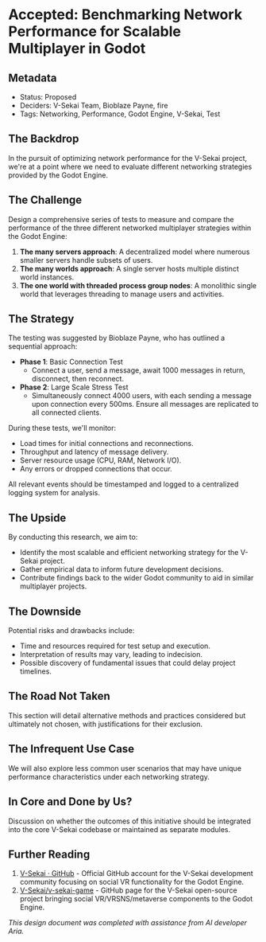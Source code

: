 # Accepted: Benchmarking Network Performance for Scalable Multiplayer in Godot

## Metadata

- Status: Proposed <!-- Draft | Proposed | Rejected | Accepted | Deprecated | Superseded by -->
- Deciders: V-Sekai Team, Bioblaze Payne, fire
- Tags: Networking, Performance, Godot Engine, V-Sekai, Test

## The Backdrop

In the pursuit of optimizing network performance for the V-Sekai project, we're at a point where we need to evaluate different networking strategies provided by the Godot Engine.

## The Challenge

Design a comprehensive series of tests to measure and compare the performance of the three different networked multiplayer strategies within the Godot Engine:

1. **The many servers approach**: A decentralized model where numerous smaller servers handle subsets of users.
2. **The many worlds approach**: A single server hosts multiple distinct world instances.
3. **The one world with threaded process group nodes**: A monolithic single world that leverages threading to manage users and activities.

## The Strategy

The testing was suggested by Bioblaze Payne, who has outlined a sequential approach:

- **Phase 1**: Basic Connection Test
  - Connect a user, send a message, await 1000 messages in return, disconnect, then reconnect.
- **Phase 2**: Large Scale Stress Test
  - Simultaneously connect 4000 users, with each sending a message upon connection every 500ms. Ensure all messages are replicated to all connected clients.

During these tests, we'll monitor:

- Load times for initial connections and reconnections.
- Throughput and latency of message delivery.
- Server resource usage (CPU, RAM, Network I/O).
- Any errors or dropped connections that occur.

All relevant events should be timestamped and logged to a centralized logging system for analysis.

## The Upside

By conducting this research, we aim to:

- Identify the most scalable and efficient networking strategy for the V-Sekai project.
- Gather empirical data to inform future development decisions.
- Contribute findings back to the wider Godot community to aid in similar multiplayer projects.

## The Downside

Potential risks and drawbacks include:

- Time and resources required for test setup and execution.
- Interpretation of results may vary, leading to indecision.
- Possible discovery of fundamental issues that could delay project timelines.

## The Road Not Taken

This section will detail alternative methods and practices considered but ultimately not chosen, with justifications for their exclusion.

## The Infrequent Use Case

We will also explore less common user scenarios that may have unique performance characteristics under each networking strategy.

## In Core and Done by Us?

Discussion on whether the outcomes of this initiative should be integrated into the core V-Sekai codebase or maintained as separate modules.

## Further Reading

1. [V-Sekai · GitHub](https://github.com/v-sekai) - Official GitHub account for the V-Sekai development community focusing on social VR functionality for the Godot Engine.
2. [V-Sekai/v-sekai-game](https://github.com/v-sekai/v-sekai-game) - GitHub page for the V-Sekai open-source project bringing social VR/VRSNS/metaverse components to the Godot Engine.

_This design document was completed with assistance from AI developer Aria._
